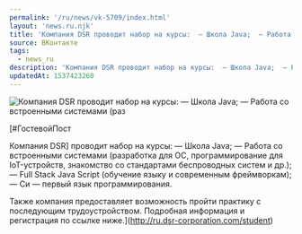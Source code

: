 ```yaml
---
permalink: '/ru/news/vk-5709/index.html'
layout: 'news.ru.njk'
title: 'Компания DSR проводит набор на курсы:  — Школа Java;  — Работа со встроенными системами'
source: ВКонтакте
tags:
  - news_ru
description: 'Компания DSR проводит набор на курсы:  — Школа Java;  — Работа со встроенными системами'
updatedAt: 1537423260
---
```

![Компания DSR проводит набор на курсы:  — Школа Java;  — Работа со встроенными системами (раз](https://sun9-34.userapi.com/c850528/v850528510/8914/8Zpeb2EHiQM.jpg)

[#ГостевойПост

Компания DSR] проводит набор на курсы:
— Школа Java;
— Работа со встроенными системами (разработка для ОС, программирование для IoT-устройств, знакомство со стандартами беспроводных систем и др.);
— Full Stack Java Script (обучение языку и современным фреймворкам);
— Си — первый язык программирования.

Также компания предоставляет возможность пройти практику с последующим трудоустройством.
Подробная информация и регистрация по ссылке ниже.](http://ru.dsr-corporation.com/student)
